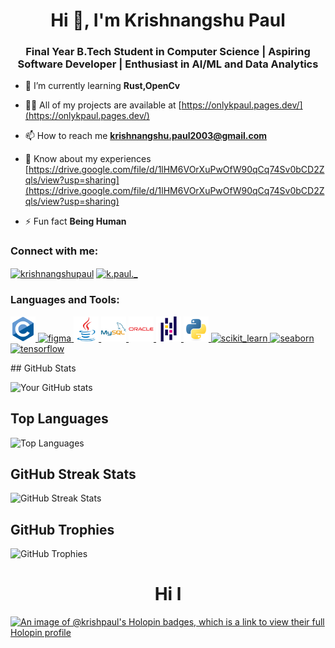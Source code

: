 <h1 align="center">Hi 👋, I'm Krishnangshu Paul</h1>
<h3 align="center">Final Year B.Tech Student in Computer Science | Aspiring Software Developer | Enthusiast in AI/ML and Data Analytics</h3>

- 🌱 I’m currently learning **Rust,OpenCv**

- 👨‍💻 All of my projects are available at [https://onlykpaul.pages.dev/](https://onlykpaul.pages.dev/)

- 📫 How to reach me **krishnangshu.paul2003@gmail.com**

- 📄 Know about my experiences [https://drive.google.com/file/d/1lHM6VOrXuPwOfW90qCq74Sv0bCD2Zqls/view?usp=sharing](https://drive.google.com/file/d/1lHM6VOrXuPwOfW90qCq74Sv0bCD2Zqls/view?usp=sharing)

- ⚡ Fun fact **Being Human**

<h3 align="left">Connect with me:</h3>
<p align="left">
<a href="https://linkedin.com/in/krishnangshupaul" target="blank"><img align="center" src="https://raw.githubusercontent.com/rahuldkjain/github-profile-readme-generator/master/src/images/icons/Social/linked-in-alt.svg" alt="krishnangshupaul" height="30" width="40" /></a>
<a href="https://instagram.com/k.paul._" target="blank"><img align="center" src="https://raw.githubusercontent.com/rahuldkjain/github-profile-readme-generator/master/src/images/icons/Social/instagram.svg" alt="k.paul._" height="30" width="40" /></a>
</p>

<h3 align="left">Languages and Tools:</h3>
<p align="left"> <a href="https://www.cprogramming.com/" target="_blank" rel="noreferrer"> <img src="https://raw.githubusercontent.com/devicons/devicon/master/icons/c/c-original.svg" alt="c" width="40" height="40"/> </a> <a href="https://www.figma.com/" target="_blank" rel="noreferrer"> <img src="https://www.vectorlogo.zone/logos/figma/figma-icon.svg" alt="figma" width="40" height="40"/> </a> <a href="https://www.java.com" target="_blank" rel="noreferrer"> <img src="https://raw.githubusercontent.com/devicons/devicon/master/icons/java/java-original.svg" alt="java" width="40" height="40"/> </a> <a href="https://www.mysql.com/" target="_blank" rel="noreferrer"> <img src="https://raw.githubusercontent.com/devicons/devicon/master/icons/mysql/mysql-original-wordmark.svg" alt="mysql" width="40" height="40"/> </a> <a href="https://www.oracle.com/" target="_blank" rel="noreferrer"> <img src="https://raw.githubusercontent.com/devicons/devicon/master/icons/oracle/oracle-original.svg" alt="oracle" width="40" height="40"/> </a> <a href="https://pandas.pydata.org/" target="_blank" rel="noreferrer"> <img src="https://raw.githubusercontent.com/devicons/devicon/2ae2a900d2f041da66e950e4d48052658d850630/icons/pandas/pandas-original.svg" alt="pandas" width="40" height="40"/> </a> <a href="https://www.python.org" target="_blank" rel="noreferrer"> <img src="https://raw.githubusercontent.com/devicons/devicon/master/icons/python/python-original.svg" alt="python" width="40" height="40"/> </a> <a href="https://scikit-learn.org/" target="_blank" rel="noreferrer"> <img src="https://upload.wikimedia.org/wikipedia/commons/0/05/Scikit_learn_logo_small.svg" alt="scikit_learn" width="40" height="40"/> </a> <a href="https://seaborn.pydata.org/" target="_blank" rel="noreferrer"> <img src="https://seaborn.pydata.org/_images/logo-mark-lightbg.svg" alt="seaborn" width="40" height="40"/> </a> <a href="https://www.tensorflow.org" target="_blank" rel="noreferrer"> <img src="https://www.vectorlogo.zone/logos/tensorflow/tensorflow-icon.svg" alt="tensorflow" width="40" height="40"/> </a> </p>
## GitHub Stats

![Your GitHub stats](https://github-readme-stats.vercel.app/api?username=Krish-Paul&show_icons=true&theme=tokyonight)

## Top Languages

![Top Languages](https://github-readme-stats.vercel.app/api/top-langs/?username=Krish-Paul&layout=compact&theme=tokyonight)

## GitHub Streak Stats

![GitHub Streak Stats](https://github-readme-streak-stats.herokuapp.com/?user=Krish-Paul&theme=tokyonight)

## GitHub Trophies

![GitHub Trophies](https://github-profile-trophy.vercel.app/?username=Krish-Paul&theme=tokyonight)
<h1 align="center">Hi l</h1>

<a href="https://holopin.io/@krishpaul">
    <img src="https://holopin.me/krishpaul" alt="An image of @krishpaul's Holopin badges, which is a link to view their full Holopin profile">
</a>

